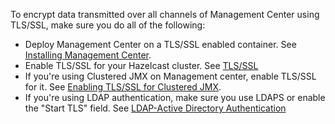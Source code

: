 

To encrypt data transmitted over all channels of Management Center using TLS/SSL, make sure you do all of the following:

* Deploy Management Center on a TLS/SSL enabled container. See [Installing Management Center](00_Installing_Management_Center.md).
* Enable TLS/SSL for your Hazelcast cluster. See [TLS/SSL](/18_Security/04_TLS-SSL.md)
* If you're using Clustered JMX on Management center, enable TLS/SSL for it. See [Enabling TLS/SSL for Clustered JMX](/17_Management/07_Clustered_JMX_via_Management_Center/00_Configuring_Clustered_JMX.md).
* If you're using LDAP authentication, make sure you use LDAPS or enable the "Start TLS" field. See [LDAP-Active Directory Authentication](02_LDAP-Active_Directory_Authentication.md)
